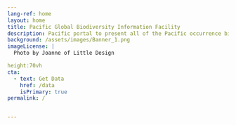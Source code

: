```yaml
---
lang-ref: home
layout: home
title: Pacific Global Biodiversity Information Facility
description: Pacific portal to present all of the Pacific occurrence biodiversity data available on GBIF.
background: /assets/images/Banner_1.png
imageLicense: |
  Photo by Joanne of Little Design

height:70vh
cta:
  - text: Get Data
    href: /data
    isPrimary: true
permalink: /


---
```



